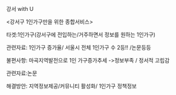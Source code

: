 강서 with U 

<강서구 1인가구만을 위한 종합서비스>

타겟:1인가구(강서구에 전입하는/거주하면서 정보를 원하는 1인가구)

관련자료: 1인가구 증가율/ 서울시 전체 1인가구 수 2등!! /논문등등

불편사항: 마곡지역발전으로 1인 가구증가추세  ->정보부족 / 정서적 고립감

관련자료:논문

해결방안: 지역정보제공/커뮤니티 활성화/ 1인가구 정책정보

